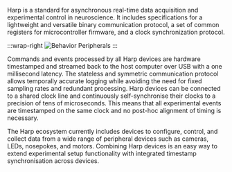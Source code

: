 Harp is a standard for asynchronous real-time data acquisition and experimental control in neuroscience. It includes specifications for a lightweight and versatile binary communication protocol, a set of common registers for microcontroller firmware, and a clock synchronization protocol.

:::wrap-right
![Behavior Peripherals](~/images/behavior-peripherals.jpg)
:::

Commands and events processed by all Harp devices are hardware timestamped and streamed back to the host computer over USB with a one millisecond latency. The stateless and symmetric communication protocol allows temporally accurate logging while avoiding the need for fixed sampling rates and redundant processing. Harp devices can be connected to a shared clock line and continuously self-synchronise their clocks to a precision of tens of microseconds. This means that all experimental events are timestamped on the same clock and no post-hoc alignment of timing is necessary.

The Harp ecosystem currently includes devices to configure, control, and collect data from a wide range of peripheral devices such as cameras, LEDs, nosepokes, and motors. Combining Harp devices is an easy way to extend experimental setup functionality with integrated timestamp synchronisation across devices.